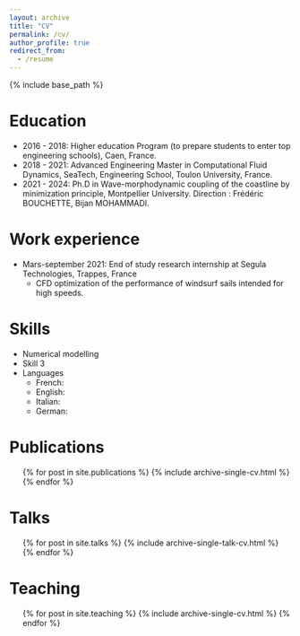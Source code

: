 ```yaml
---
layout: archive
title: "CV"
permalink: /cv/
author_profile: true
redirect_from:
  - /resume
---
```


{% include base_path %}

Education
======
* 2016 - 2018: Higher education Program (to prepare students to enter top engineering
schools), Caen, France.
* 2018 - 2021: Advanced Engineering Master in Computational Fluid Dynamics, SeaTech, Engineering School, Toulon University, France.
* 2021 - 2024: Ph.D in Wave-morphodynamic coupling of the coastline by minimization principle, Montpellier University.
Direction : Frédéric BOUCHETTE, Bijan MOHAMMADI.

Work experience
======
* Mars-september 2021: End of study research internship at Segula Technologies, Trappes, France
  * CFD optimization of the performance of windsurf sails intended for high speeds.

Skills
======
* Numerical modelling
* Skill 3
* Languages
  * French: 
  * English: 
  * Italian: 
  * German: 


Publications
======
  <ul>{% for post in site.publications %}
    {% include archive-single-cv.html %}
  {% endfor %}</ul>
  
Talks
======
  <ul>{% for post in site.talks %}
    {% include archive-single-talk-cv.html %}
  {% endfor %}</ul>
  
Teaching
======
  <ul>{% for post in site.teaching %}
    {% include archive-single-cv.html %}
  {% endfor %}</ul>
